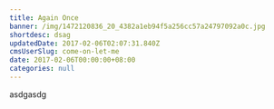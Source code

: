 ```yaml
---
title: Again Once
banner: /img/1472120836_20_4382a1eb94f5a256cc57a24797092a0c.jpg
shortdesc: dsag
updatedDate: 2017-02-06T02:07:31.840Z
cmsUserSlug: come-on-let-me
date: 2017-02-06T00:00:00+08:00
categories: null
---
```


asdgasdg